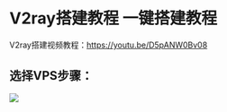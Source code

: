 # V2ray搭建教程 一键搭建教程
V2ray搭建视频教程：https://youtu.be/D5pANW0Bv08


## 选择VPS步骤：
<img src="https://raw.githubusercontent.com/kjfx/v2ray/main/VPS%E9%80%89%E6%8B%A9%E8%AF%B4%E6%98%8E.png" />



